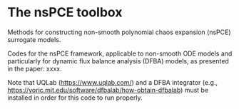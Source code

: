 # The nsPCE toolbox
Methods for constructing non-smooth polynomial chaos expansion (nsPCE) surrogate models.

Codes for the nsPCE framework, applicable to non-smooth ODE models and particularly for dynamic flux balance analysis (DFBA) models, as presented in the paper: xxxx. 

Note that UQLab (https://www.uqlab.com/) and a DFBA integrator (e.g., https://yoric.mit.edu/software/dfbalab/how-obtain-dfbalab) must be installed in order for this code to run properly.

